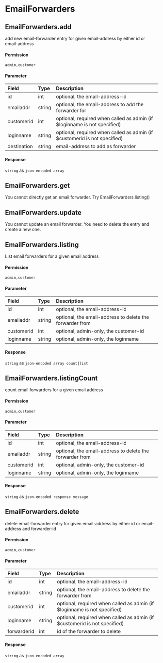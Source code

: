 # EmailForwarders

## EmailForwarders.add

add new email-forwarder entry for given email-address by either id or email-address

#### Permission

`admin,customer`

#### Parameter

| Field | Type | Description |
| :--- | :--- | :--- |
| id | int | optional, the email-address-id |
| emailaddr | string | optional, the email-address to add the forwarder for |
| customerid | int | optional, required when called as admin (if $loginname is not specified) |
| loginname | string | optional, required when called as admin (if $customerid is not specified) |
| destination | string | email-address to add as forwarder |

#### Response

`string` as `json-encoded array`

## EmailForwarders.get

You cannot directly get an email forwarder. Try EmailForwarders.listing()

## EmailForwarders.update

You cannot update an email forwarder. You need to delete the entry and create a new one.

## EmailForwarders.listing

List email forwarders for a given email address

#### Permission

`admin,customer`

#### Parameter

| Field | Type | Description |
| :--- | :--- | :--- |
| id | int | optional, the email-address-id |
| emailaddr | string | optional, the email-address to delete the forwarder from |
| customerid | int | optional, admin-only, the customer-id |
| loginname | string | optional, admin-only, the loginname |

#### Response

`string` as `json-encoded array count|list`

## EmailForwarders.listingCount

count email forwarders for a given email address

#### Permission

`admin,customer`

#### Parameter

| Field | Type | Description |
| :--- | :--- | :--- |
| id | int | optional, the email-address-id |
| emailaddr | string | optional, the email-address to delete the forwarder from |
| customerid | int | optional, admin-only, the customer-id |
| loginname | string | optional, admin-only, the loginname |

#### Response

`string` as `json-encoded response message`

## EmailForwarders.delete

delete email-forwarder entry for given email-address by either id or email-address and forwarder-id

#### Permission

`admin,customer`

#### Parameter

| Field | Type | Description |
| :--- | :--- | :--- |
| id | int | optional, the email-address-id |
| emailaddr | string | optional, the email-address to delete the forwarder from |
| customerid | int | optional, required when called as admin (if $loginname is not specified) |
| loginname | string | optional, required when called as admin (if $customerid is not specified) |
| forwarderid | int | id of the forwarder to delete |

#### Response

`string` as `json-encoded array`